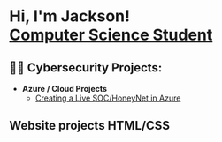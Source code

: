 <h1>Hi, I'm Jackson! <br/><a href="https://github.com/jacksonperez481"></a> <a href="(https://www.linkedin.com/in/jackson-perez-a85324203/)">Computer Science Student</a> <a href="https://www.youtube.com/c/joshmadakor"></a></h1>

<h2>👨‍💻 Cybersecurity Projects:</h2>

- <b>Azure / Cloud Projects</b>
  - [Creating a Live SOC/HoneyNet in Azure](https://github.com/jacksonperez481/Azure-SOC)
  
<h2> Website projects HTML/CSS</h2>
  
  










